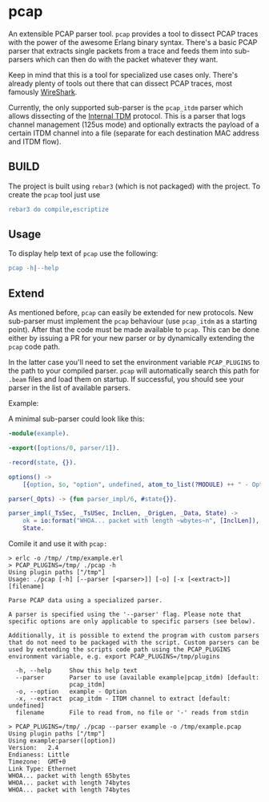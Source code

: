pcap
====

An extensible PCAP parser tool. `pcap` provides a tool to dissect PCAP traces
with the power of the awesome Erlang binary syntax. There's a basic PCAP parser
that extracts single packets from a trace and feeds them into sub-parsers which
can then do with the packet whatever they want.

Keep in mind that this is a tool for specialized use cases only. There's already
plenty of tools out there that can dissect PCAP traces, most famously
[WireShark](https://www.wireshark.org/).

Currently, the only supported sub-parser is the `pcap_itdm` parser which allows
dissecting of the [Internal TDM](https://www.picmg.org/product/internal-tdm-specification/)
protocol. This is a parser that logs channel management (125us mode) and
optionally extracts the payload of a certain ITDM channel into a file (separate
for each destination MAC address and ITDM flow).

BUILD
-----

The project is built using `rebar3` (which is not packaged) with the project. To
create the `pcap` tool just use

```erlang
rebar3 do compile,escriptize
```

Usage
-----

To display help text of `pcap` use the following:

```erlang
pcap -h|--help
```

Extend
------

As mentioned before, `pcap` can easily be extended for new protocols. New
sub-parser must implement the `pcap` behaviour (use `pcap_itdm` as a starting
point). After that the code must be made available to `pcap`. This can be done
either by issuing a PR for your new parser or by dynamically extending the
`pcap` code path.

In the latter case you'll need to set the environment variable `PCAP_PLUGINS` to
the path to your compiled parser. `pcap` will automatically search this path
for `.beam` files and load them on startup. If successful, you should see your
parser in the list of available parsers.

Example:

A minimal sub-parser could look like this:
```erlang
-module(example).

-export([options/0, parser/1]).

-record(state, {}).

options() ->
    [{option, $o, "option", undefined, atom_to_list(?MODULE) ++ " - Option"}].

parser(_Opts) -> {fun parser_impl/6, #state{}}.

parser_impl(_TsSec, _TsUSec, InclLen, _OrigLen, _Data, State) ->
    ok = io:format("WHOA... packet with length ~wbytes~n", [InclLen]),
    State.
```

Comile it and use it with `pcap:`
```shell
> erlc -o /tmp/ /tmp/example.erl
> PCAP_PLUGINS=/tmp/ ./pcap -h
Using plugin paths ["/tmp"]
Usage: ./pcap [-h] [--parser [<parser>]] [-o] [-x [<extract>]] [filename]

Parse PCAP data using a specialized parser.

A parser is specified using the '--parser' flag. Please note that
specific options are only applicable to specific parsers (see below).

Additionally, it is possible to extend the program with custom parsers
that do not need to be packaged with the script. Custom parsers can be
used by extending the scripts code path using the PCAP_PLUGINS
environment variable, e.g. export PCAP_PLUGINS=/tmp/plugins

  -h, --help     Show this help text
  --parser       Parser to use (available example|pcap_itdm) [default:
                 pcap_itdm]
  -o, --option   example - Option
  -x, --extract  pcap_itdm - ITDM channel to extract [default: undefined]
  filename       File to read from, no file or '-' reads from stdin

> PCAP_PLUGINS=/tmp/ ./pcap --parser example -o /tmp/example.pcap
Using plugin paths ["/tmp"]
Using example:parser([option])
Version:   2.4
Endianess: Little
Timezone:  GMT+0
Link Type: Ethernet
WHOA... packet with length 65bytes
WHOA... packet with length 74bytes
WHOA... packet with length 74bytes

```
